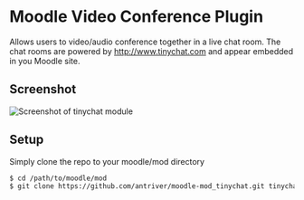 # Moodle Video Conference Plugin
Allows users to video/audio conference together in a live chat room. The chat rooms are powered by http://www.tinychat.com and appear embedded in you Moodle site.

## Screenshot
![Screenshot of tinychat module](http://img.ctrlv.in/img/52f9d9217d12e.png)

## Setup
Simply clone the repo to your moodle/mod directory
```bash
$ cd /path/to/moodle/mod
$ git clone https://github.com/antriver/moodle-mod_tinychat.git tinychat
```
